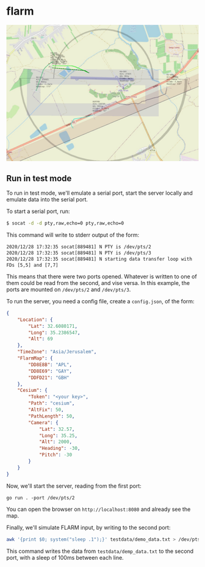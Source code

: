# flarm

![screenshot](screenshot.jpeg)

## Run in test mode

To run in test mode, we'll emulate a serial port, start the server locally and emulate data into the
serial port.

To start a serial port, run:

```bash
$ socat -d -d pty,raw,echo=0 pty,raw,echo=0
```

This command will write to stderr output of the form:

```
2020/12/28 17:32:35 socat[889481] N PTY is /dev/pts/2
2020/12/28 17:32:35 socat[889481] N PTY is /dev/pts/3
2020/12/28 17:32:35 socat[889481] N starting data transfer loop with FDs [5,5] and [7,7]
```

This means that there were two ports opened. Whatever is written to one of them could be read from
the second, and vise versa. In this example, the ports are mounted on `/dev/pts/2` and `/dev/pts/3`.

To run the server, you need a config file, create a `config.json`, of the form:

```json
{
    "Location": {
        "Lat": 32.6080171,
        "Long": 35.2386547,
        "Alt": 69
    },
    "TimeZone": "Asia/Jerusalem",
    "FlarmMap": {
        "DD8E8B": "APL",
        "DD8E69": "GAY",
        "DDFD21": "GBH"
    },
    "Cesium": {
        "Token": "<your key>",
        "Path": "cesium",
        "AltFix": 50,
        "PathLength": 50,
        "Camera": {
            "Lat": 32.57,
            "Long": 35.25,
            "Alt": 2000,
            "Heading": -30,
            "Pitch": -30
        }
    }
}
```

Now, we'll start the server, reading from the first port:

```
go run . -port /dev/pts/2
```

You can open the browser on `http://localhost:8080` and already see the map.

Finally, we'll simulate FLARM input, by writing to the second port:

```bash
awk '{print $0; system("sleep .1");}' testdata/demo_data.txt > /dev/pts/3
```

This command writes the data from `testdata/demp_data.txt` to the second port, with a sleep of 100ms
between each line.